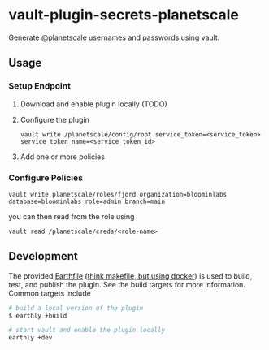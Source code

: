# vault-plugin-secrets-planetscale

Generate @planetscale usernames and passwords using vault.

## Usage

### Setup Endpoint

1. Download and enable plugin locally (TODO)

2. Configure the plugin

   ```
   vault write /planetscale/config/root service_token=<service_token> service_token_name=<service_token_id>
   ```

3. Add one or more policies

### Configure Policies

```
vault write planetscale/roles/fjord organization=bloominlabs database=bloominlabs role=admin branch=main
```

you can then read from the role using

```
vault read /planetscale/creds/<role-name>
```

## Development

The provided [Earthfile] ([think makefile, but using
docker](https://earthly.dev)) is used to build, test, and publish the plugin.
See the build targets for more information. Common targets include

```bash
# build a local version of the plugin
$ earthly +build

# start vault and enable the plugin locally
earthly +dev
```

[vault]: https://www.vaultproject.io/
[planetscale]: https://planetscale.com/
[earthfile]: ./Earthfile
